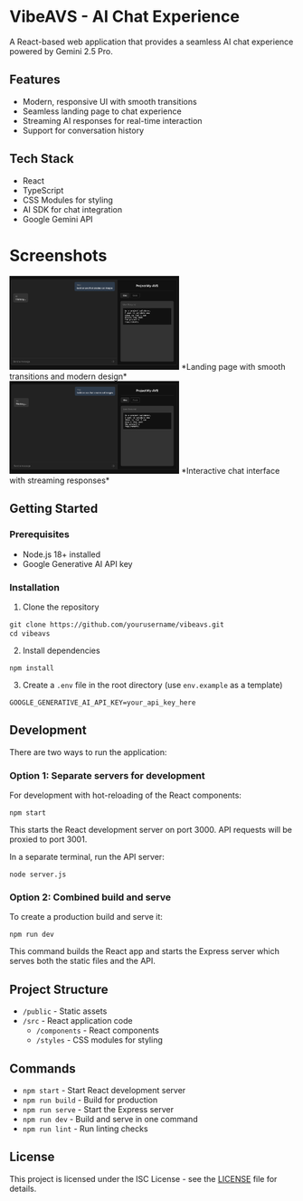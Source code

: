 # VibeAVS - AI Chat Experience

A React-based web application that provides a seamless AI chat experience powered by Gemini 2.5 Pro.

## Features

- Modern, responsive UI with smooth transitions
- Seamless landing page to chat experience
- Streaming AI responses for real-time interaction
- Support for conversation history

## Tech Stack

- React
- TypeScript
- CSS Modules for styling
- AI SDK for chat integration
- Google Gemini API

# Screenshots
<img src="assets/landing-page.png" alt="Landing Page" width="300"/>
*Landing page with smooth transitions and modern design*

<img src="assets/chat-page.png" alt="Chat Interface" width="300"/>
*Interactive chat interface with streaming responses*


## Getting Started

### Prerequisites

- Node.js 18+ installed
- Google Generative AI API key

### Installation

1. Clone the repository
```
git clone https://github.com/yourusername/vibeavs.git
cd vibeavs
```

2. Install dependencies
```
npm install
```

3. Create a `.env` file in the root directory (use `env.example` as a template)
```
GOOGLE_GENERATIVE_AI_API_KEY=your_api_key_here
```

## Development

There are two ways to run the application:

### Option 1: Separate servers for development

For development with hot-reloading of the React components:

```
npm start
```

This starts the React development server on port 3000. API requests will be proxied to port 3001.

In a separate terminal, run the API server:

```
node server.js
```

### Option 2: Combined build and serve

To create a production build and serve it:

```
npm run dev
```

This command builds the React app and starts the Express server which serves both the static files and the API.

## Project Structure

- `/public` - Static assets
- `/src` - React application code
  - `/components` - React components
  - `/styles` - CSS modules for styling

## Commands

- `npm start` - Start React development server
- `npm run build` - Build for production
- `npm run serve` - Start the Express server
- `npm run dev` - Build and serve in one command
- `npm run lint` - Run linting checks

## License

This project is licensed under the ISC License - see the [LICENSE](LICENSE) file for details.